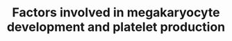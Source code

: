 ---
annotations:
- type: Pathway Ontology
  value: hemostasis pathway
authors:
- MaintBot
- ReactomeTeam
- Anwesha
- Mkutmon
description: Megakaryocytes (MKs) give rise to circulating platelets (thrombocytes)
  through terminal differentiation of MKs which release cytoplasmic fragments as circulating
  platelets. As MKs mature they undergo endoreduplication (polyploidisation) and expansion
  of cytoplasmic mass to cell sizes larger than 50-100 microns, and ploidy ranges
  up to 128 N. As MKs mature, the polyploid nucleus becomes horseshoe-shaped, the
  cytoplasm expands, and platelet organelles and the demarcation membrane system are
  amplified. Proplatelet projections form which give rise to de novo circulating platelets
  (Deutsch & Tomer 2006).  <br>The processes of megakaryocytopoiesis and platelet
  production occur within a complex microenvironment where chemokines, cytokines and
  adhesive interactions play major roles (Avecilla et al. 2004). Megakaryocytopoiesis
  is regulated at several levels including proliferation, differentiation and platelet
  release (Kaushansky 2003). Thrombopoietin (TPO/c-Mpl ligand) is the most potent
  cytokine stimulating proliferation and maturation of MK progenitors (Kaushansky
  2005) but many other growth factors are involved. MK development is controlled by
  the action of multiple transcription factors. Many MK-specific genes are co-regulated
  by GATA and friend of GATA (FOG), RUNX1 and ETS proteins. Nuclear factor erythroid
  2 (NF-E2), which has an MK-erythroid specific 45-kDa subunit, controls terminal
  MK maturation, proplatelet formation and platelet release (Schulze & Shivdasani
  2004). NF-E2 deficient mice have profound thrombocytopenia (Shiraga et al. 1999).
  MYB (c-myb) functions with EP300 (p300) as a negative regulator of thrombopoiesis
  (Metcalf et al. 2005). During MK maturation, internal membrane systems, granules
  and organelles are assembled. Cytoplasmic fragmentation requires changes in the
  MK cytoskeleton and formation of organelles and channels. Individual organelles
  migrate from the cell body to the proplatelet ends, with approximately 30 percent
  of organelles/granules in motion at any given time (Richardson et al. 2005).  View
  original pathway at [http://www.reactome.org/PathwayBrowser/#DIAGRAM=983231 Reactome].
last-edited: 2021-01-25
organisms:
- Homo sapiens
redirect_from:
- /index.php/Pathway:WP1815
- /instance/WP1815
schema-jsonld:
- '@context': https://schema.org/
  '@id': https://wikipathways.github.io/pathways/WP1815.html
  '@type': Dataset
  creator:
    '@type': Organization
    name: WikiPathways
  description: Megakaryocytes (MKs) give rise to circulating platelets (thrombocytes)
    through terminal differentiation of MKs which release cytoplasmic fragments as
    circulating platelets. As MKs mature they undergo endoreduplication (polyploidisation)
    and expansion of cytoplasmic mass to cell sizes larger than 50-100 microns, and
    ploidy ranges up to 128 N. As MKs mature, the polyploid nucleus becomes horseshoe-shaped,
    the cytoplasm expands, and platelet organelles and the demarcation membrane system
    are amplified. Proplatelet projections form which give rise to de novo circulating
    platelets (Deutsch & Tomer 2006).  <br>The processes of megakaryocytopoiesis and
    platelet production occur within a complex microenvironment where chemokines,
    cytokines and adhesive interactions play major roles (Avecilla et al. 2004). Megakaryocytopoiesis
    is regulated at several levels including proliferation, differentiation and platelet
    release (Kaushansky 2003). Thrombopoietin (TPO/c-Mpl ligand) is the most potent
    cytokine stimulating proliferation and maturation of MK progenitors (Kaushansky
    2005) but many other growth factors are involved. MK development is controlled
    by the action of multiple transcription factors. Many MK-specific genes are co-regulated
    by GATA and friend of GATA (FOG), RUNX1 and ETS proteins. Nuclear factor erythroid
    2 (NF-E2), which has an MK-erythroid specific 45-kDa subunit, controls terminal
    MK maturation, proplatelet formation and platelet release (Schulze & Shivdasani
    2004). NF-E2 deficient mice have profound thrombocytopenia (Shiraga et al. 1999).
    MYB (c-myb) functions with EP300 (p300) as a negative regulator of thrombopoiesis
    (Metcalf et al. 2005). During MK maturation, internal membrane systems, granules
    and organelles are assembled. Cytoplasmic fragmentation requires changes in the
    MK cytoskeleton and formation of organelles and channels. Individual organelles
    migrate from the cell body to the proplatelet ends, with approximately 30 percent
    of organelles/granules in motion at any given time (Richardson et al. 2005).  View
    original pathway at [http://www.reactome.org/PathwayBrowser/#DIAGRAM=983231 Reactome].
  keywords:
  - CAPZB
  - IRF1:Promotors of
  - Dual-specific
  - methylated at
  - HBB
  - NF-E2:Promoter
  - 'CDK2 '
  - RAD51B
  - Histone H3 mono- or
  - 'HBE1 gene '
  - 'Histone H3 dimethylated at lysine-9 '
  - 'SH2B1 '
  - DNA binding sites
  - Mitofusin complex
  - 'FAD '
  - members
  - 'IFNA1 gene '
  - 'MAFF '
  - AKAPs:PKA tetramer
  - 'ZFPM2 '
  - f-actin
  - 'IRF2 '
  - WEE1
  - 'DOCK10 '
  - 'PRKACA '
  - Kinesins
  - 'PRKACG '
  - O2
  - ZFPM proteins:GATA
  - GTP
  - C-terminal
  - 'PRKAR1A '
  - SH2B family
  - 'SH2B2 '
  - RAB5A
  - 'DOCK1 '
  - MICAL1:FAD
  - 'CAPZB '
  - 'REST DNA binding sites '
  - F-actin capping
  - PKA tetramer
  - p53:MYB:SIN3A
  - 'DOCK6 '
  - 'CABLES1 '
  - ABL1
  - Promotor region of
  - 'EHD3 '
  - HP1alpha:Histone H3
  - LRRC16A:F-actin
  - 'p-Y813-JAK2 '
  - IFN alpha/beta
  - 'RAC1 '
  - ATP
  - 'IFNA17 gene '
  - 'ABL1 '
  - 'DOCK11 '
  - 'RCOR1 '
  - proteins:Rabenosyn-5
  - 'ZFPM1 '
  - C-terminal EH domain
  - family:p-Y813-JAK2
  - Type-I IFN genes
  - 'IRF1 '
  - ZFPM1, ZFPM2
  - 'DOCK4 '
  - MYB
  - 'IFNA5 gene '
  - Dual-specific AKAPs
  - 'HBD gene '
  - Small Maf family
  - 'RAB5A '
  - CDK2:CABLES1:WEE1
  - 'HMG20B '
  - domain
  - 'PRKACB '
  - subunit
  - 'IFNA6 gene '
  - 'IFNB1 '
  - TP53 Tetramer
  - SH2B
  - 'IFNB1 gene '
  - EH
  - Single-stranded DNA
  - 'MFN2 '
  - 'MYB '
  - CDK5:CABLES:ABL
  - 'DOCK2 '
  - I(1,3,4,5)P4
  - 'CDK5 '
  - IFN alpha, IFN beta
  - 'Promotor region of beta-globin '
  - Histone H3
  - RAD51B:RAD51C:Single-stranded DNA
  - JMJD1C
  - 'CAPZA2 '
  - IRF2
  - 'SIN3A '
  - 'IFNA10 gene '
  - 'GATA2 '
  - (IFNA/B)
  - SIN3A
  - 'CDC42 '
  - HBG1
  - Histone H3 mono or
  - CBX5
  - 'PRKAR1B '
  - Mitofusins
  - containing
  - 'DOCK9 '
  - 'RAD51C '
  - VPS45
  - Globin genes
  - 'PRKAR2B '
  - 'NFE2 '
  - 'DOCK3 '
  - 5'-monophosphate
  - 'GATA3 '
  - RAD51C
  - 'GATA5 '
  - 'IFNA16 gene '
  - REST:REST DNA
  - 'AKAP1 '
  - beta-globin
  - CABLES1
  - 'MeK-H3F3A '
  - CDK5
  - H2O2
  - 'PRKAR2A '
  - GATA proteins
  - p-Y813-JAK2
  - 'VPS45 '
  - 'HBG1 gene '
  - 'WEE1 '
  - protein
  - 'IFNA2 gene '
  - 'MAFG '
  - 'IFNA14 gene '
  - CABLES
  - DOCK-GEFs:RAC1,
  - 'IFNA7 gene '
  - I(1,3,4)P3
  - NF-E2
  - I(1,3,4,6)P4
  - DOCK-GEFs
  - complex:REST:REST
  - 'EHD1 '
  - 'MICAL1 '
  - IRF1
  - I(3,4,5,6)P4
  - 'TP53 '
  - proteins
  - methylated at K9
  - RAD51B:RAD51C
  - CDC42
  - 'HBG2 gene '
  - protein alpha
  - 'GATA6 '
  - binding sites
  - 'f-actin '
  - Rabenosyn-5:VPS-45
  - 'EHD2 '
  - 'MAFK '
  - IRF2:promoters of
  - 'GATA1 '
  - 'CABLES2 '
  - ZFYVE20
  - 'PHF21A '
  - containing proteins
  - 'MeK-HIST2H3A '
  - region of
  - 'HDAC1 '
  - 'Single-stranded DNA '
  - 'DOCK7 '
  - 'MFN1 '
  - NFE2
  - 'CBX5 '
  - 'CAPZA1 '
  - 'Histone H3 '
  - 'HDAC2 '
  - 'GATA4 '
  - IFNB1 gene
  - 'ZFYVE20 '
  - 'SH2B3 '
  - 'IFNA genes '
  - AK3
  - I(1,3,4,5,6)P5
  - 'DOCK5 '
  - LRRC16A
  - HBG2
  - HBD
  - 'LRRC16A '
  - 'AKAP10 '
  - 'HBB gene '
  - di-methylated at K9
  - 'KDM1A '
  - unmethylated at K9
  - adenosine
  - BHC complex
  - CDK2
  - RAC1, CDC42
  - 'DOCK8 '
  - ADP
  - BHC
  - ITPK1
  - NADP+
  - lysine-9
  - HBE1
  - 'IFNA4 gene '
  - INF alpha, INF beta
  - 'RAD51B '
  - 'IFNA21 gene '
  - 'MeK10-HIST1H3A '
  - NADPH
  - 'IFNA '
  - capping protein
  - GDP
  - 'Histone H3 methylated at lysine-9 '
  - IFNA genes
  - protein:f-actin
  - 'IFNA8 gene '
  license: CC0
  name: Factors involved in megakaryocyte development and platelet production
seo: CreativeWork
title: Factors involved in megakaryocyte development and platelet production
wpid: WP1815
---